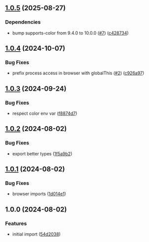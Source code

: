 ## [1.0.5](https://github.com/achingbrain/weald/compare/v1.0.4...v1.0.5) (2025-08-27)

### Dependencies

* bump supports-color from 9.4.0 to 10.0.0 ([#7](https://github.com/achingbrain/weald/issues/7)) ([c428734](https://github.com/achingbrain/weald/commit/c428734491b919480a79ae13a579e36bba8e4450))

## [1.0.4](https://github.com/achingbrain/weald/compare/v1.0.3...v1.0.4) (2024-10-07)

### Bug Fixes

* prefix process access in browser with globalThis ([#2](https://github.com/achingbrain/weald/issues/2)) ([c926a97](https://github.com/achingbrain/weald/commit/c926a97a1f3d56fdc5def3901224d71adf62783b))

## [1.0.3](https://github.com/achingbrain/weald/compare/v1.0.2...v1.0.3) (2024-09-24)

### Bug Fixes

* respect color env var ([f8874d7](https://github.com/achingbrain/weald/commit/f8874d735deb81d86de3445b9bd80be7f1c51830))

## [1.0.2](https://github.com/achingbrain/weald/compare/v1.0.1...v1.0.2) (2024-08-02)

### Bug Fixes

* export better types ([1f5a9b2](https://github.com/achingbrain/weald/commit/1f5a9b2d2801245ead207ca107d92c8a3bc6b4bf))

## [1.0.1](https://github.com/achingbrain/weald/compare/v1.0.0...v1.0.1) (2024-08-02)

### Bug Fixes

* browser imports ([1d014e1](https://github.com/achingbrain/weald/commit/1d014e1bb7c52d7d0c55672e9d5973f176a40f3f))

## 1.0.0 (2024-08-02)

### Features

* initial import ([54d2038](https://github.com/achingbrain/weald/commit/54d2038070316379259285d0b2a0aa37d3a2cc20))
